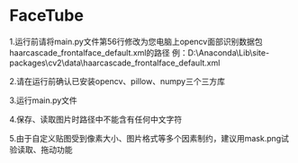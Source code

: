 # FaceTube
1.运行前请将main.py文件第56行修改为您电脑上opencv面部识别数据包haarcascade_frontalface_default.xml的路径
  例：D:\Anaconda\Lib\site-packages\cv2\data\haarcascade_frontalface_default.xml

2.请在运行前确认已安装opencv、pillow、numpy三个三方库

3.运行main.py文件

4.保存、读取图片时路径中不能含有任何中文字符

5.由于自定义贴图受到像素大小、图片格式等多个因素制约，建议用mask.png试验读取、拖动功能
